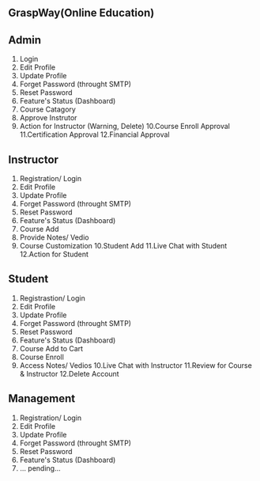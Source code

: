 <h2>GraspWay(Online Education)</h2>



## Admin

1. Login
2. Edit Profile
3. Update Profile
4. Forget Password (throught SMTP)
5. Reset Password
6. Feature's Status (Dashboard)
7. Course Catagory
8. Approve Instrutor
9. Action for Instructor (Warning, Delete)
10.Course Enroll Approval
11.Certification Approval
12.Financial Approval



## Instructor

1. Registration/ Login
2. Edit Profile
3. Update Profile
4. Forget Password (throught SMTP)
5. Reset Password
6. Feature's Status (Dashboard)
7. Course Add 
8. Provide Notes/ Vedio
9. Course Customization
10.Student Add
11.Live Chat with Student
12.Action for Student



## Student

1. Registrastion/ Login
2. Edit Profile
3. Update Profile
4. Forget Password (throught SMTP)
5. Reset Password
6. Feature's Status (Dashboard)
7. Course Add to Cart
8. Course Enroll
9. Access Notes/ Vedios
10.Live Chat with Instructor
11.Review for Course & Instructor
12.Delete Account



## Management

1. Registration/ Login
2. Edit Profile
3. Update Profile
4. Forget Password (throught SMTP)
5. Reset Password
6. Feature's Status (Dashboard)
7. ...
pending...